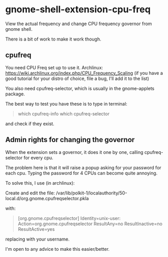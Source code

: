 gnome-shell-extension-cpu-freq
==============================

View the actual frequency and change CPU frequency governor from gnome shell.

There is a bit of work to make it work though.

cpufreq
-------

You need CPU Freq set up to use it.
Archlinux: https://wiki.archlinux.org/index.php/CPU_Frequency_Scaling
(if you have a good tutorial for your distro of choice, file a bug, I'll add it to the list)

You also need cpufreq-selector, which is usually in the gnome-applets package.

The best way to test you have these is to type in terminal:
> which cpufreq-info
> which cpufreq-selector

and check if they exist.


Admin rights for changing the governor
--------------------------------------

When the extension sets a governor, it does it one by one, calling cpufreq-selector for every cpu.

The problem here is that it will raise a popup asking for your password for each cpu. Typing the password for 4 CPUs can become quite annoying.

To solve this, I use (in archlinux):

Create and edit the file: /var/lib/polkit-1/localauthority/50-local.d/org.gnome.cpufreqselector.pkla

with:

> [org.gnome.cpufreqselector]
> Identity=unix-user:<USER>
> Action=org.gnome.cpufreqselector
> ResultAny=no
> ResultInactive=no
> ResultActive=yes

replacing <USER> with your username.



I'm open to any advice to make this easier/better.
